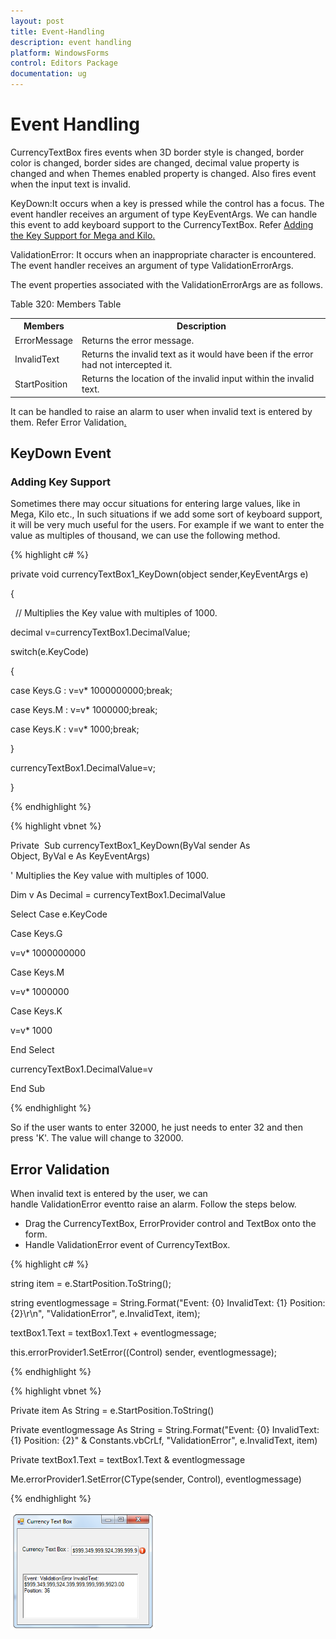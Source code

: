 ```yaml
---
layout: post
title: Event-Handling
description: event handling
platform: WindowsForms
control: Editors Package
documentation: ug
---
```


# Event Handling

CurrencyTextBox fires events when 3D border style is changed, border color is changed, border sides are changed, decimal value property is changed and when Themes enabled property is changed. Also fires event when the input text is invalid.

KeyDown:It occurs when a key is pressed while the control has a focus. The event handler receives an argument of type KeyEventArgs. We can handle this event to add keyboard support to the CurrencyTextBox. Refer [Adding the Key Support for Mega and Kilo](/windowsforms/tools)[.](/windowsforms/tools)

ValidationError: It occurs when an inappropriate character is encountered. The event handler receives an argument of type ValidationErrorArgs.

The event properties associated with the ValidationErrorArgs are as follows.

Table 320: Members Table

<table>
<tr>
<th>
Members</th><th>
Description</th></tr>
<tr>
<td>
ErrorMessage</td><td>
Returns the error message.</td></tr>
<tr>
<td>
InvalidText</td><td>
Returns the invalid text as it would have been if the error had not intercepted it.</td></tr>
<tr>
<td>
StartPosition</td><td>
Returns the location of the invalid input within the invalid text.</td></tr>
</table>


It can be handled to raise an alarm to user when invalid text is entered by them. Refer Error Validation[.](http://docs.syncfusion.com/windowsforms/tools)

## KeyDown Event

### Adding Key Support

Sometimes there may occur situations for entering large values, like in Mega, Kilo etc., In such situations if we add some sort of keyboard support, it will be very much useful for the users. For example if we want to enter the value as multiples of thousand, we can use the following method.

{% highlight c# %}

private void currencyTextBox1_KeyDown(object sender,KeyEventArgs e)

{

  // Multiplies the Key value with multiples of 1000.

decimal v=currencyTextBox1.DecimalValue;

switch(e.KeyCode)

{

case Keys.G : v=v* 1000000000;break;

case Keys.M : v=v* 1000000;break;

case Keys.K : v=v* 1000;break;

}

currencyTextBox1.DecimalValue=v;

}

{% endhighlight %}

{% highlight vbnet %}

Private  Sub currencyTextBox1_KeyDown(ByVal sender As Object, ByVal e As KeyEventArgs)

' Multiplies the Key value with multiples of 1000.

Dim v As Decimal = currencyTextBox1.DecimalValue

Select Case e.KeyCode

Case Keys.G

v=v* 1000000000

Case Keys.M

v=v* 1000000

Case Keys.K

v=v* 1000

End Select

currencyTextBox1.DecimalValue=v

End Sub

{% endhighlight %}

So if the user wants to enter 32000, he just needs to enter 32 and then press  'K'. The value will change to 32000.

## Error Validation

When invalid text is entered by the user, we can handle ValidationError eventto raise an alarm. Follow the steps below.

* Drag the CurrencyTextBox, ErrorProvider control and TextBox onto the form.
* Handle ValidationError event of CurrencyTextBox.

{% highlight c# %}

string item = e.StartPosition.ToString();

string eventlogmessage = String.Format("Event: {0} InvalidText: {1} Position: {2}\r\n", "ValidationError", e.InvalidText, item);

textBox1.Text = textBox1.Text + eventlogmessage;

this.errorProvider1.SetError((Control) sender, eventlogmessage);

{% endhighlight %}

{% highlight vbnet %}

Private item As String = e.StartPosition.ToString()

Private eventlogmessage As String = String.Format("Event: {0} InvalidText: {1} Position: {2}" & Constants.vbCrLf, "ValidationError", e.InvalidText, item)

Private textBox1.Text = textBox1.Text & eventlogmessage

Me.errorProvider1.SetError(CType(sender, Control), eventlogmessage)

{% endhighlight %}

![](Overview_images/Overview_img508.png) 

